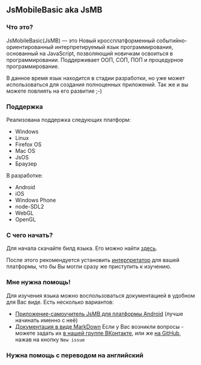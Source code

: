 
## JsMobileBasic aka JsMB
### Что это?
JsMobileBasic(JsMB) — это Новый кроссплатформенный событийно-ориентированный интерпретируемый язык программирования, основанный на JavaScript, позволяющий новичкам освоиться в программировании.
Поддерживает ООП, СОП, ПОП и процедурное программирование.

В данное время язык находится в стадии разработки, но уже может использоваться для создания полноценных приложений.
Так же и вы можете повлиять на его развитие ;-)

### Поддержка
Реализована поддержка следующих платформ:
- Windows
- Linux
- Firefox OS
- Mac OS
- JsOS
- Браузер

В разработке:
- Android
- iOS
- Windows Phone
- node-SDL2
- WebGL
- OpenGL

### С чего начать?
Для начала скачайте билд языка. Его можно найти [здесь](https://github.com/MobileBasicPRO/JsMB/releases).

После этого рекомендуется установить [интерпретатор](https://github.com/MobileBasicPRO/JsMB-Interpreter) для вашей платформы, что бы Вы могли сразу же приступить к изучению.

### Мне нужна помощь!
Для изучения языка можно воспользоваться документацией в удобном для Вас виде.
Есть несколько вариантов:
- [Приложение-самоучитель JsMB для платформы Android](https://gist.github.com/PROPHESSOR/1b329b312c12f6ba328074675afbf0eb) (лучше начинать именно с неё)
- [Документация в виде MarkDown](https://gist.github.com/PROPHESSOR/1b329b312c12f6ba328074675afbf0eb)
Если у Вас возникли вопросы - можете задать их [в нашей группе ВКонтакте](https://vk.com/jsmobilebasic), или же [на GitHub](https://github.com/MobileBasicPRO/JsMB/issues), нажав на кнопку `New issue`

### Нужна помощь с переводом на английский
